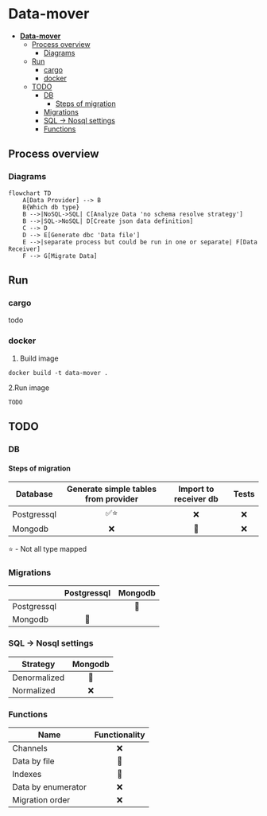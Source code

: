 # **Data-mover**

- [**Data-mover**](#data-mover)
  - [Process overview](#process-overview)
    - [Diagrams](#diagrams)
  - [Run](#run)
    - [cargo](#cargo)
    - [docker](#docker)
  - [TODO](#todo)
    - [DB](#db)
      - [Steps of migration](#steps-of-migration)
    - [Migrations](#migrations)
    - [SQL -\> Nosql settings](#sql---nosql-settings)
    - [Functions](#functions)


## Process overview

### Diagrams

```mermaid
flowchart TD
    A[Data Provider] --> B
    B{Which db type}
    B -->|NoSQL->SQL| C[Analyze Data 'no schema resolve strategy']
    B -->|SQL->NoSQL| D[Create json data definition]
    C --> D
    D --> E[Generate dbc 'Data file']
    E -->|separate process but could be run in one or separate| F[Data Receiver]
    F --> G[Migrate Data]
```

## Run

### cargo
todo

### docker
1. Build image
```
docker build -t data-mover .
```

2.Run image
```
TODO
```

## TODO

### DB

#### Steps of migration

| Database    | Generate simple tables from provider | Import to receiver db | Tests |
| ----------- | :----------------------------------: | :-------------------: | :---: |
| Postgressql |       :white_check_mark::star:       |          :x:          |  :x:  |
| Mongodb     |                 :x:                  |    :construction:     |  :x:  |

:star: - Not all type mapped

### Migrations

|             |  Postgressql   |    Mongodb     |
| ----------- | :------------: | :------------: |
| Postgressql |                | :construction: |
| Mongodb     | :construction: |                |


### SQL -> Nosql settings

| Strategy     |    Mongodb     |
| ------------ | :------------: |
| Denormalized | :construction: |
| Normalized   |      :x:       |

### Functions

| Name               | Functionality  |
| ------------------ | :------------: |
| Channels           |      :x:       |
| Data by file       | :construction: |
| Indexes            | :construction: |
| Data by enumerator |      :x:       |
| Migration order    |      :x:       |
